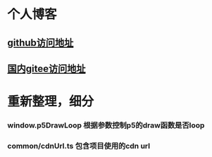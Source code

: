# 个人博客

## [github访问地址](https://ajn404.github.io/rengm/)
## [国内gitee访问地址](https://ajn404.gitee.io/rengm/)


# 重新整理，细分

### window.p5DrawLoop 根据参数控制p5的draw函数是否loop

### common/cdnUrl.ts 包含项目使用的cdn url